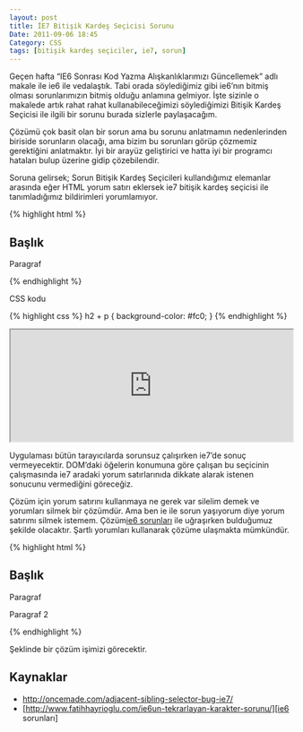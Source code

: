 ```yaml
---
layout: post
title: İE7 Bitişik Kardeş Seçicisi Sorunu
Date: 2011-09-06 18:45
Category: CSS
tags: [bitişik kardeş seçiciler, ie7, sorun]
---
```


Geçen hafta “IE6 Sonrası Kod Yazma Alışkanlıklarımızı Güncellemek” adlı
makale ile ie6 ile vedalaştık. Tabi orada söylediğimiz gibi ie6’nın
bitmiş olması sorunlarımızın bitmiş olduğu anlamına gelmiyor. İşte
sizinle o makalede artık rahat rahat kullanabileceğimizi söylediğimizi
Bitişik Kardeş Seçicisi ile ilgili bir sorunu burada sizlerle
paylaşacağım.

Çözümü çok basit olan bir sorun ama bu sorunu anlatmamın nedenlerinden
biriside sorunların olacağı, ama bizim bu sorunları görüp çözmemiz
gerektiğini anlatmaktır. İyi bir arayüz geliştirici ve hatta iyi bir
programcı hataları bulup üzerine gidip çözebilendir.

Soruna gelirsek; Sorun Bitişik Kardeş Seçicileri kullandığımız elemanlar
arasında eğer HTML yorum satırı eklersek ie7 bitişik kardeş seçicisi ile
tanımladığımız bildirimleri yorumlamıyor.

{% highlight html %}
<h2>Başlık</h2>
<!-- html yorumu -->
<p>Paragraf</p>
{% endhighlight %}


CSS kodu

{% highlight css %}
h2 + p {
	background-color: #fc0;
}
{% endhighlight %}

<iframe style="width: 100%; height: 200px" src="https://jsfiddle.net/fatihhayri/Ubk9Q/embedded/result,html,css"></iframe>

Uygulaması bütün tarayıcılarda sorunsuz çalışırken ie7’de sonuç
vermeyecektir. DOM’daki öğelerin konumuna göre çalışan bu seçicinin
çalışmasında ie7 aradaki yorum satırlarınıda dikkate alarak istenen
sonucunu vermediğini göreceğiz.

Çözüm için yorum satırını kullanmaya ne gerek var silelim demek ve
yorumları silmek bir çözümdür. Ama ben ie ile sorun yaşıyorum diye yorum
satırımı silmek istemem. Çözüm[ie6 sorunları][] ile uğraşırken
bulduğumuz şekilde olacaktır. Şartlı yorumları kullanarak çözüme
ulaşmakta mümkündür.

{% highlight html %}
<h2>Başlık</h2>
<!--[if !IE]>Başlık yaz <![endif]-->
<p>Paragraf</p>
<p>Paragraf 2</p>
{% endhighlight %}

Şeklinde bir çözüm işimizi görecektir.

## Kaynaklar

-   http://oncemade.com/adjacent-sibling-selector-bug-ie7/
-   [http://www.fatihhayrioglu.com/ie6un-tekrarlayan-karakter-sorunu/][ie6 sorunları]


  [ie6 sorunları]: http://www.fatihhayrioglu.com/ie6un-tekrarlayan-karakter-sorunu/
